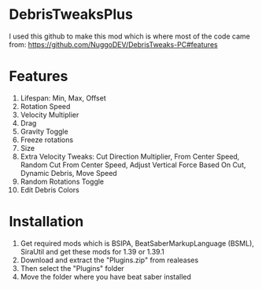 # DebrisTweaksPlus
I used this github to make this mod which is where most of the code came from: https://github.com/NuggoDEV/DebrisTweaks-PC#features
# Features
1. Lifespan:
   Min, Max, Offset
2. Rotation Speed
3. Velocity Multiplier
4. Drag
5. Gravity Toggle
6. Freeze rotations
7. Size
8. Extra Velocity Tweaks:
   Cut Direction Multiplier, From Center Speed, Random Cut From Center Speed, Adjust Vertical Force Based On Cut, Dynamic Debris, Move Speed
9. Random Rotations Toggle
10. Edit Debris Colors
# Installation
1. Get required mods which is BSIPA, BeatSaberMarkupLanguage (BSML), SiraUtil and get these mods for 1.39 or 1.39.1
2. Download and extract the "Plugins.zip" from realeases
3. Then select the "Plugins" folder
4. Move the folder where you have beat saber installed
   

